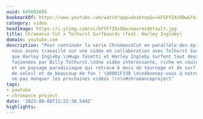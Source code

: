 ```yaml
---
uuid: 645601695
bookmarkOf: https://www.youtube.com/watch?app=desktop&v=kF5FYZXx8Qw&feature=youtu.be
category: video
headImage: https://i.ytimg.com/vi/kF5FYZXx8Qw/maxresdefault.jpg
title: Chromance Cut x Tolhurst Surfboards (feat. Harley Ingleby)
domain: youtube.com
description: "Pour continuer la série ChromanceCut en parallèle des épisodes Chromance,
  nous avons travaillé sur une vidéo en collaboration avec Tolhurst Surfboards ainsi
  que Harley Ingleby.\nHugo Tosetti et Harley Ingleby surfent tout deux sur des planches
  façonnées par Billy Tolhurst.\nUne vidéo intéressante, riche en couleurs chaudes
  et en paysage paradisiaque qui retrace 6 mois de tournage et de surf, de kangourous,
  de soleil et de beaucoup de fun ! \U0001F33B \n\nAbonnez-vous à notre chaîne pour
  ne pas manquer les prochaines vidéos !\n\n#chromanceproject"
tags:
- youtube
- chromance project
date: '2023-08-08T11:22:38.544Z'
highlights: 
---
```



